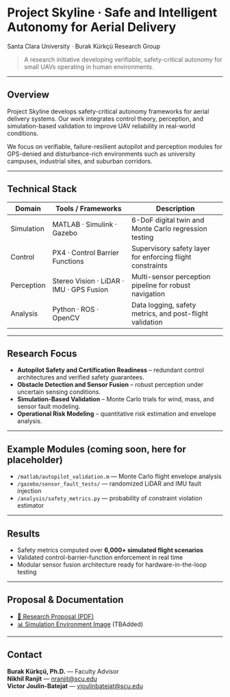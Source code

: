 # Project Skyline · Safe and Intelligent Autonomy for Aerial Delivery
Santa Clara University · Burak Kürkçü Research Group

> A research initiative developing verifiable, safety-critical autonomy for small UAVs operating in human environments.

---

## Overview
Project Skyline develops safety-critical autonomy frameworks for aerial delivery systems. Our work integrates control theory, perception, and simulation-based validation to improve UAV reliability in real-world conditions.

We focus on verifiable, failure-resilient autopilot and perception modules for GPS-denied and disturbance-rich environments such as university campuses, industrial sites, and suburban corridors.

---

## Technical Stack

| Domain | Tools / Frameworks | Description |
|---------|--------------------|--------------|
| Simulation | MATLAB · Simulink · Gazebo | 6-DoF digital twin and Monte Carlo regression testing |
| Control | PX4 · Control Barrier Functions | Supervisory safety layer for enforcing flight constraints |
| Perception | Stereo Vision · LiDAR · IMU · GPS Fusion | Multi-sensor perception pipeline for robust navigation |
| Analysis | Python · ROS · OpenCV | Data logging, safety metrics, and post-flight validation |

---

## Research Focus
- **Autopilot Safety and Certification Readiness** – redundant control architectures and verified safety guarantees.  
- **Obstacle Detection and Sensor Fusion** – robust perception under uncertain sensing conditions.  
- **Simulation-Based Validation** – Monte Carlo trials for wind, mass, and sensor fault modeling.  
- **Operational Risk Modeling** – quantitative risk estimation and envelope analysis.

---

## Example Modules (coming soon, here for placeholder)
- `/matlab/autopilot_validation.m` — Monte Carlo flight envelope analysis  
- `/gazebo/sensor_fault_tests/` — randomized LiDAR and IMU fault injection  
- `/analysis/safety_metrics.py` — probability of constraint violation estimator  

---

## Results
- Safety metrics computed over **6,000+ simulated flight scenarios**
- Validated control-barrier-function enforcement in real time
- Modular sensor fusion architecture ready for hardware-in-the-loop testing

---

## Proposal & Documentation
- [📄 Research Proposal (PDF)](docs/Project_Skyline_Proposal.pdf)
- [📊 Simulation Environment Image](docs/system_architecture_diagram.png) (TBAdded)

---

## Contact
**Burak Kürkçü, Ph.D.** — Faculty Advisor  
**Nikhil Ranjit** — nranjit@scu.edu  
**Victor Joulin-Batejat** — vjoulinbatejat@scu.edu
